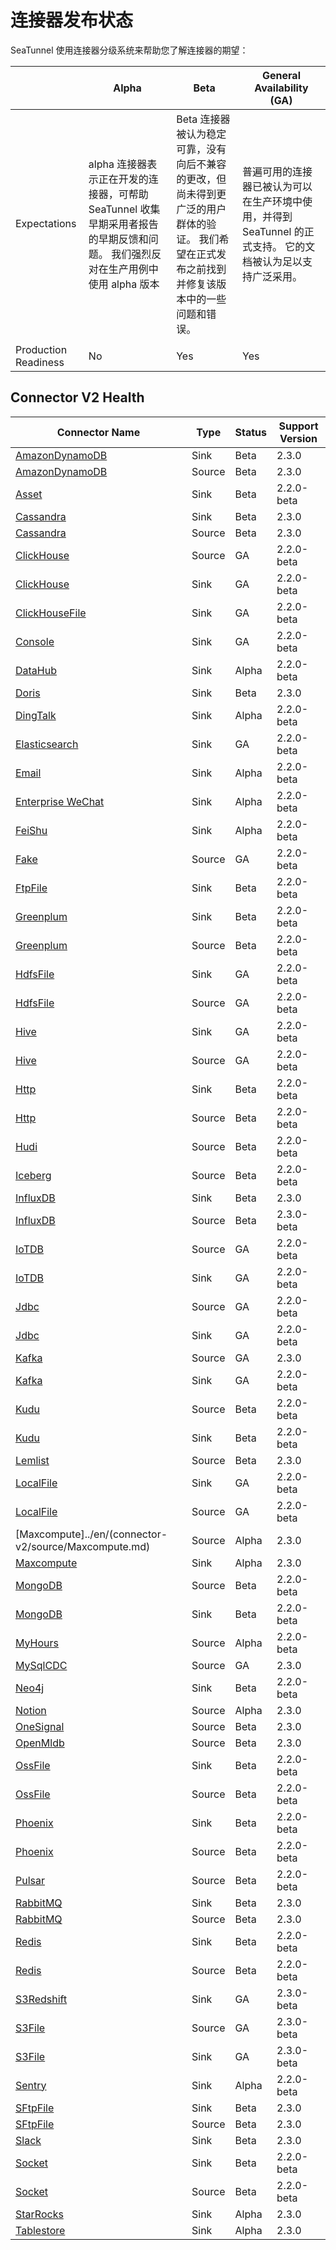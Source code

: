 # 连接器发布状态

SeaTunnel 使用连接器分级系统来帮助您了解连接器的期望：

|                      |                                    Alpha                                     |                                    Beta                                    |                  General Availability (GA)                   |
|----------------------|------------------------------------------------------------------------------|----------------------------------------------------------------------------|--------------------------------------------------------------|
| Expectations         | alpha 连接器表示正在开发的连接器，可帮助 SeaTunnel 收集早期采用者报告的早期反馈和问题。 我们强烈反对在生产用例中使用 alpha 版本 | Beta 连接器被认为稳定可靠，没有向后不兼容的更改，但尚未得到更广泛的用户群体的验证。 我们希望在正式发布之前找到并修复该版本中的一些问题和错误。 | 普遍可用的连接器已被认为可以在生产环境中使用，并得到 SeaTunnel 的正式支持。 它的文档被认为足以支持广泛采用。 |
|                      |                                                                              |                                                                            |                                                              |
| Production Readiness | No                                                                           | Yes                                                                        | Yes                                                          |

## Connector V2 Health

|                          Connector Name                           |  Type  | Status | Support Version |
|-------------------------------------------------------------------|--------|--------|-----------------|
| [AmazonDynamoDB](../en/connector-v2/sink/AmazonDynamoDB.md)       | Sink   | Beta   | 2.3.0           |
| [AmazonDynamoDB](../en/connector-v2/source/AmazonDynamoDB.md)     | Source | Beta   | 2.3.0           |
| [Asset](../en/connector-v2/sink/Assert.md)                        | Sink   | Beta   | 2.2.0-beta      |
| [Cassandra](../en/connector-v2/sink/Cassandra.md)                 | Sink   | Beta   | 2.3.0           |
| [Cassandra](../en/connector-v2/source/Cassandra.md)               | Source | Beta   | 2.3.0           |
| [ClickHouse](../en/connector-v2/source/Clickhouse.md)             | Source | GA     | 2.2.0-beta      |
| [ClickHouse](../en/connector-v2/sink/Clickhouse.md)               | Sink   | GA     | 2.2.0-beta      |
| [ClickHouseFile](../en/connector-v2/sink/ClickhouseFile.md)       | Sink   | GA     | 2.2.0-beta      |
| [Console](connector-v2/sink/Console.md)                           | Sink   | GA     | 2.2.0-beta      |
| [DataHub](../en/connector-v2/sink/Datahub.md)                     | Sink   | Alpha  | 2.2.0-beta      |
| [Doris](../en/connector-v2/sink/Doris.md)                         | Sink   | Beta   | 2.3.0           |
| [DingTalk](../en/connector-v2/sink/DingTalk.md)                   | Sink   | Alpha  | 2.2.0-beta      |
| [Elasticsearch](connector-v2/sink/Elasticsearch.md)               | Sink   | GA     | 2.2.0-beta      |
| [Email](connector-v2/sink/Email.md)                               | Sink   | Alpha  | 2.2.0-beta      |
| [Enterprise WeChat](../en/connector-v2/sink/Enterprise-WeChat.md) | Sink   | Alpha  | 2.2.0-beta      |
| [FeiShu](connector-v2/sink/Feishu.md)                             | Sink   | Alpha  | 2.2.0-beta      |
| [Fake](../en/connector-v2/source/FakeSource.md)                   | Source | GA     | 2.2.0-beta      |
| [FtpFile](../en/connector-v2/sink/FtpFile.md)                     | Sink   | Beta   | 2.2.0-beta      |
| [Greenplum](../en/connector-v2/sink/Greenplum.md)                 | Sink   | Beta   | 2.2.0-beta      |
| [Greenplum](../en/connector-v2/source/Greenplum.md)               | Source | Beta   | 2.2.0-beta      |
| [HdfsFile](connector-v2/sink/HdfsFile.md)                         | Sink   | GA     | 2.2.0-beta      |
| [HdfsFile](connector-v2/source/HdfsFile.md)                       | Source | GA     | 2.2.0-beta      |
| [Hive](../en/connector-v2/sink/Hive.md)                           | Sink   | GA     | 2.2.0-beta      |
| [Hive](../en/connector-v2/source/Hive.md)                         | Source | GA     | 2.2.0-beta      |
| [Http](connector-v2/sink/Http.md)                                 | Sink   | Beta   | 2.2.0-beta      |
| [Http](../en/connector-v2/source/Http.md)                         | Source | Beta   | 2.2.0-beta      |
| [Hudi](../en/connector-v2/source/Hudi.md)                         | Source | Beta   | 2.2.0-beta      |
| [Iceberg](../en/connector-v2/source/Iceberg.md)                   | Source | Beta   | 2.2.0-beta      |
| [InfluxDB](../en/connector-v2/sink/InfluxDB.md)                   | Sink   | Beta   | 2.3.0           |
| [InfluxDB](../en/connector-v2/source/InfluxDB.md)                 | Source | Beta   | 2.3.0-beta      |
| [IoTDB](../en/connector-v2/source/IoTDB.md)                       | Source | GA     | 2.2.0-beta      |
| [IoTDB](../en/connector-v2/sink/IoTDB.md)                         | Sink   | GA     | 2.2.0-beta      |
| [Jdbc](connector-v2/source/Jdbc.md)                               | Source | GA     | 2.2.0-beta      |
| [Jdbc](connector-v2/sink/Jdbc.md)                                 | Sink   | GA     | 2.2.0-beta      |
| [Kafka](../en/connector-v2/source/kafka.md)                       | Source | GA     | 2.3.0           |
| [Kafka](connector-v2/sink/Kafka.md)                               | Sink   | GA     | 2.2.0-beta      |
| [Kudu](../en/connector-v2/source/Kudu.md)                         | Source | Beta   | 2.2.0-beta      |
| [Kudu](../en/connector-v2/sink/Kudu.md)                           | Sink   | Beta   | 2.2.0-beta      |
| [Lemlist](../en/connector-v2/source/Lemlist.md)                   | Source | Beta   | 2.3.0           |
| [LocalFile](../en/connector-v2/sink/LocalFile.md)                 | Sink   | GA     | 2.2.0-beta      |
| [LocalFile](../en/connector-v2/source/LocalFile.md)               | Source | GA     | 2.2.0-beta      |
| [Maxcompute]../en/(connector-v2/source/Maxcompute.md)             | Source | Alpha  | 2.3.0           |
| [Maxcompute](../en/connector-v2/sink/Maxcompute.md)               | Sink   | Alpha  | 2.3.0           |
| [MongoDB](../en/connector-v2/source/MongoDB.md)                   | Source | Beta   | 2.2.0-beta      |
| [MongoDB](../en/connector-v2/sink/MongoDB.md)                     | Sink   | Beta   | 2.2.0-beta      |
| [MyHours](../en/connector-v2/source/MyHours.md)                   | Source | Alpha  | 2.2.0-beta      |
| [MySqlCDC](../en/connector-v2/source/MySQL-CDC.md)                | Source | GA     | 2.3.0           |
| [Neo4j](../en/connector-v2/sink/Neo4j.md)                         | Sink   | Beta   | 2.2.0-beta      |
| [Notion](../en/connector-v2/source/Notion.md)                     | Source | Alpha  | 2.3.0           |
| [OneSignal](../en/connector-v2/source/OneSignal.md)               | Source | Beta   | 2.3.0           |
| [OpenMldb](../en/connector-v2/source/OpenMldb.md)                 | Source | Beta   | 2.3.0           |
| [OssFile](../en/connector-v2/sink/OssFile.md)                     | Sink   | Beta   | 2.2.0-beta      |
| [OssFile](../en/connector-v2/source/OssFile.md)                   | Source | Beta   | 2.2.0-beta      |
| [Phoenix](../en/connector-v2/sink/Phoenix.md)                     | Sink   | Beta   | 2.2.0-beta      |
| [Phoenix](../en/connector-v2/source/Phoenix.md)                   | Source | Beta   | 2.2.0-beta      |
| [Pulsar](../en/connector-v2/source/Pulsar.md)                     | Source | Beta   | 2.2.0-beta      |
| [RabbitMQ](../en/connector-v2/sink/Rabbitmq.md)                   | Sink   | Beta   | 2.3.0           |
| [RabbitMQ](../en/connector-v2/source/Rabbitmq.md)                 | Source | Beta   | 2.3.0           |
| [Redis](../en/connector-v2/sink/Redis.md)                         | Sink   | Beta   | 2.2.0-beta      |
| [Redis](../en/connector-v2/source/Redis.md)                       | Source | Beta   | 2.2.0-beta      |
| [S3Redshift](../en/connector-v2/sink/S3-Redshift.md)              | Sink   | GA     | 2.3.0-beta      |
| [S3File](../en/connector-v2/source/S3File.md)                     | Source | GA     | 2.3.0-beta      |
| [S3File](../en/connector-v2/sink/S3File.md)                       | Sink   | GA     | 2.3.0-beta      |
| [Sentry](../en/connector-v2/sink/Sentry.md)                       | Sink   | Alpha  | 2.2.0-beta      |
| [SFtpFile](../en/connector-v2/sink/SftpFile.md)                   | Sink   | Beta   | 2.3.0           |
| [SFtpFile](../en/connector-v2/source/SftpFile.md)                 | Source | Beta   | 2.3.0           |
| [Slack](../en/connector-v2/sink/Slack.md)                         | Sink   | Beta   | 2.3.0           |
| [Socket](../en/connector-v2/sink/Socket.md)                       | Sink   | Beta   | 2.2.0-beta      |
| [Socket](../en/connector-v2/source/Socket.md)                     | Source | Beta   | 2.2.0-beta      |
| [StarRocks](../en/connector-v2/sink/StarRocks.md)                 | Sink   | Alpha  | 2.3.0           |
| [Tablestore](../en/connector-v2/sink/Tablestore.md)               | Sink   | Alpha  | 2.3.0           |

